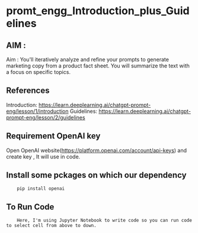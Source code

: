 # promt_engg_Introduction_plus_Guidelines
## AIM : 
Aim : You'll iteratively analyze and refine your prompts to generate marketing copy from a product fact sheet.
You will summarize the text with a focus on specific topics.

## References
  Introduction: https://learn.deeplearning.ai/chatgpt-prompt-eng/lesson/1/introduction
  Guidelines: https://learn.deeplearning.ai/chatgpt-prompt-eng/lesson/2/guidelines

## Requirement OpenAI key
Open OpenAI website(https://platform.openai.com/account/api-keys) and create key , It will use in code.

## Install some pckages on which our dependency

        pip install openai
 
## To Run Code 
        Here, I'm using Jupyter Notebook to write code so you can run code to select cell from above to down.
